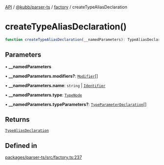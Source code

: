 [API](../../../../../packages.md) / [@kubb/parser-ts](../../../index.md) / [factory](../index.md) / createTypeAliasDeclaration

# createTypeAliasDeclaration()

```ts
function createTypeAliasDeclaration(__namedParameters): TypeAliasDeclaration
```

## Parameters

• **\_\_namedParameters**

• **\_\_namedParameters.modifiers?**: [`Modifier`](../../ts/type-aliases/Modifier.md)[]

• **\_\_namedParameters.name**: `string` \| [`Identifier`](../../ts/interfaces/Identifier.md)

• **\_\_namedParameters.type**: [`TypeNode`](../../ts/interfaces/TypeNode.md)

• **\_\_namedParameters.typeParameters?**: [`TypeParameterDeclaration`](../../ts/interfaces/TypeParameterDeclaration.md)[]

## Returns

[`TypeAliasDeclaration`](../../ts/interfaces/TypeAliasDeclaration.md)

## Defined in

[packages/parser-ts/src/factory.ts:237](https://github.com/kubb-project/kubb/blob/41d5fcbd23d143293d72542efcb650e62fa3a210/packages/parser-ts/src/factory.ts#L237)
